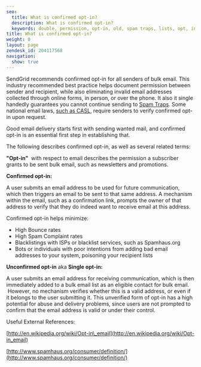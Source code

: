 ```yaml
---
seo:
  title: What is confirmed opt-in?
  description: What is confirmed opt-in?
  keywords: double, permission, opt-in, old, spam traps, lists, opt, in, confirmed, harvest, subscribe
title: What is confirmed opt-in?
weight: 0
layout: page
zendesk_id: 204117568
navigation:
  show: true
---
```


SendGrid recommends confirmed opt-in for all senders&nbsp;of bulk email. This industry recommended best practice helps document permission between sender and recipient, while also eliminating invalid email addresses collected through online forms, in person, or over the phone. It also it single handedly guarantees you cannot continue sending to [Spam Traps](http://support.sendgrid.com/entries/21446941-spam-traps). Some national email laws, [such as CASL](https://sendgrid.com/blog/canadian-anti-spam-law-need-know/), require senders to verify confirmed opt-in upon request.

Good email delivery starts first with sending wanted mail, and confirmed opt-in is an essential first step in establishing that.

The following describes confirmed opt-in, as well as several related terms:

**"Opt-in"** &nbsp;with respect to email describes the permission a subscriber grants to be sent bulk email, such as newsletters and promotions.

**Confirmed opt-in:**

A user submits an email address to be used for future communication, which then triggers an email to be sent to that same address. A mechanism within the email, such as a confirmation link, prompts the owner of that address to verify that they do indeed want to receive email at this address.

Confirmed opt-in helps minimize:

- High Bounce rates
- High Spam Complaint rates
- Blacklistings with ISPs or blacklist services, such as Spamhaus.org
- Bots or individuals with poor intentions from adding bad email addresses to your system, poisoning your recipient lists

**Unconfirmed opt-in** aka **Single opt-in:**

A user submits an email address for receiving communication, which is then immediately added to a bulk email list as an eligible contact for bulk email. &nbsp;However, no mechanism verifies whether this is a valid address, or even if it belongs to the user submitting it. This unverified form of opt-in has a high potential for abuse and delivery problems, since users are not prompted to confirm that the email address is valid or under their control.

Useful External References:

[http://en.wikipedia.org/wiki/Opt-in\_email](http://en.wikipedia.org/wiki/Opt-in_email)

[http://www.spamhaus.org/consumer/definition/](http://www.spamhaus.org/consumer/definition/)

